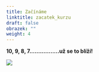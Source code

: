 ```yaml
---
title: Začínáme
linktitle: zacatek_kurzu
draft: false
obrazek: ""
weight: 4
---
```

**10, 9, 8, 7.................už  se to blíží!**

![](/assets/media/obrazky_web-1-.jpg)